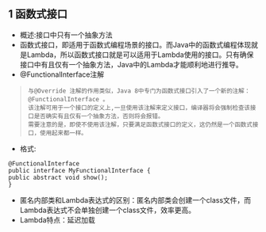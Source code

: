 ## 1 函数式接口
* 概述:接口中只有一个抽象方法
* 函数式接口，即适用于函数式编程场景的接口。而Java中的函数式编程体现就是Lambda，所以函数式接口就是可以适用于Lambda使用的接口。只有确保接口中有且仅有一个抽象方法，Java中的Lambda才能顺利地进行推导。
* @FunctionalInterface注解
>     与@Override 注解的作用类似，Java 8中专门为函数式接口引入了一个新的注解： @FunctionalInterface 。
>     该注解可用于一个接口的定义上,一旦使用该注解来定义接口，编译器将会强制检查该接口是否确实有且仅有一个抽象方法，否则将会报错。
>     需要注意的是，即使不使用该注解，只要满足函数式接口的定义，这仍然是一个函数式接口，使用起来都一样。
* 格式:
```
@FunctionalInterface
public interface MyFunctionalInterface {
public abstract void show();
}
```
* 匿名内部类和Lambda表达式的区别：匿名内部类会创建一个class文件，而Lambda表达式不会单独创建一个class文件，效率更高。
* Lambda特点：延迟加载 




